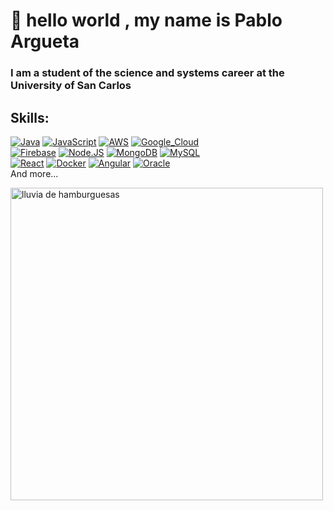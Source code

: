 # 👋 hello world , my name is Pablo Argueta
### I am a student of the science and systems career at the University of San Carlos

## Skills:

[![Java](https://img.shields.io/badge/Java-007396?style=for-the-badge&logo=java&logoColor=white&labelColor=101010)]()
[![JavaScript](https://img.shields.io/badge/JavaScript-F7DF1E?style=for-the-badge&logo=javascript&logoColor=white&labelColor=101010)]()
[![AWS](https://img.shields.io/badge/AWS-232F3E?style=for-the-badge&logo=amazon-aws&logoColor=white&labelColor=101010)]()
[![Google_Cloud](https://img.shields.io/badge/Google_Cloud-4285F4?style=for-the-badge&logo=googlecloud&logoColor=white&labelColor=101010)]()
</br>
[![Firebase](https://img.shields.io/badge/Firebase-FFCA28?style=for-the-badge&logo=firebase&logoColor=white&labelColor=101010)]()
[![Node.JS](https://img.shields.io/badge/Node.JS-339933?style=for-the-badge&logo=node.js&logoColor=white&labelColor=101010)]()
[![MongoDB](https://img.shields.io/badge/MongoDB-47A248?style=for-the-badge&logo=mongodb&logoColor=white&labelColor=101010)]()
[![MySQL](https://img.shields.io/badge/MySQL-4479A1?style=for-the-badge&logo=mysql&logoColor=white&labelColor=101010)]()
</br>
[![React](https://img.shields.io/badge/React-4479A1?style=for-the-badge&logo=React&logoColor=white&labelColor=101010)]()
[![Docker](https://img.shields.io/badge/Docker-FFCA28?style=for-the-badge&logo=Docker&logoColor=white&labelColor=101010)]()
[![Angular](https://img.shields.io/badge/Angular-47A248?style=for-the-badge&logo=Angular&logoColor=white&labelColor=101010)]()
[![Oracle](https://img.shields.io/badge/Oracle-47A248?style=for-the-badge&logo=Oracle&logoColor=white&labelColor=101010)]()
</br>
And more...




<div aling = "center">
  <img heigth="500px" width="500px" src="https://i.imgur.com/OAG522g.jpg"   alt="lluvia de hamburguesas">
</div>
